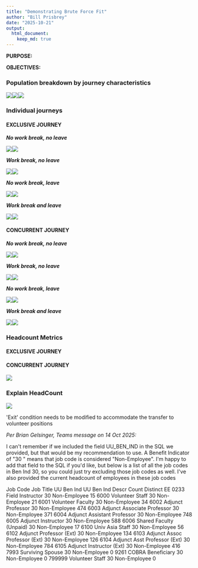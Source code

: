 ```yaml
---
title: "Demonstrating Brute Force Fit"
author: "Bill Prisbrey"
date: "2025-10-21"
output:
  html_document:
    keep_md: true
---
```





  










**PURPOSE:**


**OBJECTIVES:**

### Population breakdown by journey characteristics 

![](Demonstrating-Brute-Force-Fit_files/figure-html/unnamed-chunk-6-1.png)<!-- -->![](Demonstrating-Brute-Force-Fit_files/figure-html/unnamed-chunk-6-2.png)<!-- -->![](Demonstrating-Brute-Force-Fit_files/figure-html/unnamed-chunk-6-3.png)<!-- -->

### Individual journeys 

#### **EXCLUSIVE JOURNEY**

***No work break, no leave***


![](Demonstrating-Brute-Force-Fit_files/figure-html/unnamed-chunk-7-1.png)<!-- -->![](Demonstrating-Brute-Force-Fit_files/figure-html/unnamed-chunk-7-2.png)<!-- -->



***Work break, no leave***


![](Demonstrating-Brute-Force-Fit_files/figure-html/unnamed-chunk-8-1.png)<!-- -->![](Demonstrating-Brute-Force-Fit_files/figure-html/unnamed-chunk-8-2.png)<!-- -->


***No work break, leave***


![](Demonstrating-Brute-Force-Fit_files/figure-html/unnamed-chunk-9-1.png)<!-- -->![](Demonstrating-Brute-Force-Fit_files/figure-html/unnamed-chunk-9-2.png)<!-- -->




***Work break and leave***  


![](Demonstrating-Brute-Force-Fit_files/figure-html/unnamed-chunk-10-1.png)<!-- -->![](Demonstrating-Brute-Force-Fit_files/figure-html/unnamed-chunk-10-2.png)<!-- -->




#### **CONCURRENT JOURNEY**

***No work break, no leave***

![](Demonstrating-Brute-Force-Fit_files/figure-html/unnamed-chunk-11-1.png)<!-- -->![](Demonstrating-Brute-Force-Fit_files/figure-html/unnamed-chunk-11-2.png)<!-- -->



***Work break, no leave***


![](Demonstrating-Brute-Force-Fit_files/figure-html/unnamed-chunk-12-1.png)<!-- -->![](Demonstrating-Brute-Force-Fit_files/figure-html/unnamed-chunk-12-2.png)<!-- -->




***No work break, leave***


![](Demonstrating-Brute-Force-Fit_files/figure-html/unnamed-chunk-13-1.png)<!-- -->![](Demonstrating-Brute-Force-Fit_files/figure-html/unnamed-chunk-13-2.png)<!-- -->


***Work break and leave***  

![](Demonstrating-Brute-Force-Fit_files/figure-html/unnamed-chunk-14-1.png)<!-- -->![](Demonstrating-Brute-Force-Fit_files/figure-html/unnamed-chunk-14-2.png)<!-- -->



### Headcount Metrics 

#### **EXCLUSIVE JOURNEY**




#### **CONCURRENT JOURNEY**

![](Demonstrating-Brute-Force-Fit_files/figure-html/unnamed-chunk-16-1.png)<!-- -->

### Explain HeadCount

![](Demonstrating-Brute-Force-Fit_files/figure-html/unnamed-chunk-17-1.png)<!-- -->

'Exit' condition needs to be modified to accommodate the transfer to volunteer positions

*Per Brian Gelsinger, Teams message on 14 Oct 2025:*

I can't remember if we included the field UU_BEN_IND in the SQL we provided, but that would be my recommendation to use. A Benefit Indicator of "30 " means that job code is considered "Non-Employee". I'm happy to add that field to the SQL if you'd like, but below is a list of all the job codes in Ben Ind 30, so you could just try excluding those job codes as well. I've also provided the current headcount of employees in these job codes
 
Job Code	Job Title	UU Ben Ind	UU Ben Ind Descr	Count Distinct EE
0233	Field Instructor	30	Non-Employee	15
6000	Volunteer Staff	30	Non-Employee	21
6001	Volunteer Faculty	30	Non-Employee	34
6002	Adjunct Professor	30	Non-Employee	474
6003	Adjunct Associate Professor	30	Non-Employee	371
6004	Adjunct Assistant Professor	30	Non-Employee	748
6005	Adjunct Instructor	30	Non-Employee	588
6006	Shared Faculty (Unpaid)	30	Non-Employee	17
6100	Univ Asia Staff	30	Non-Employee	56
6102	Adjunct Professor (Ext)	30	Non-Employee	134
6103	Adjunct Assoc Professor (Ext)	30	Non-Employee	126
6104	Adjunct Asst Professor (Ext)	30	Non-Employee	784
6105	Adjunct Instructor (Ext)	30	Non-Employee	416
7993	Surviving Spouse	30	Non-Employee	0
9261	COBRA Beneficiary	30	Non-Employee	0
799999	Volunteer Staff	30	Non-Employee	0

